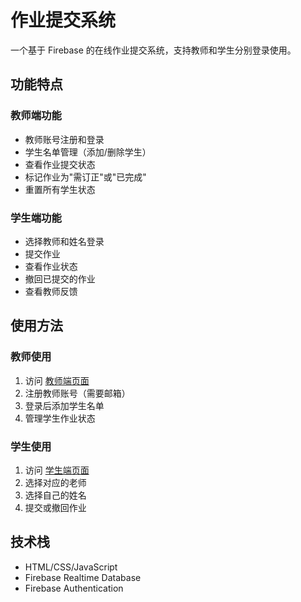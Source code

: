 # 作业提交系统

一个基于 Firebase 的在线作业提交系统，支持教师和学生分别登录使用。

## 功能特点

### 教师端功能
- 教师账号注册和登录
- 学生名单管理（添加/删除学生）
- 查看作业提交状态
- 标记作业为"需订正"或"已完成"
- 重置所有学生状态

### 学生端功能
- 选择教师和姓名登录
- 提交作业
- 查看作业状态
- 撤回已提交的作业
- 查看教师反馈

## 使用方法

### 教师使用
1. 访问 [教师端页面](https://18355709324.github.io/homework-system/teacher.html)
2. 注册教师账号（需要邮箱）
3. 登录后添加学生名单
4. 管理学生作业状态

### 学生使用
1. 访问 [学生端页面](https://18355709324.github.io/homework-system/student.html)
2. 选择对应的老师
3. 选择自己的姓名
4. 提交或撤回作业

## 技术栈
- HTML/CSS/JavaScript
- Firebase Realtime Database
- Firebase Authentication 